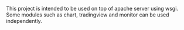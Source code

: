 This project is intended to be used on top of apache server using wsgi. Some modules such as chart, tradingview and monitor can be used independently.
